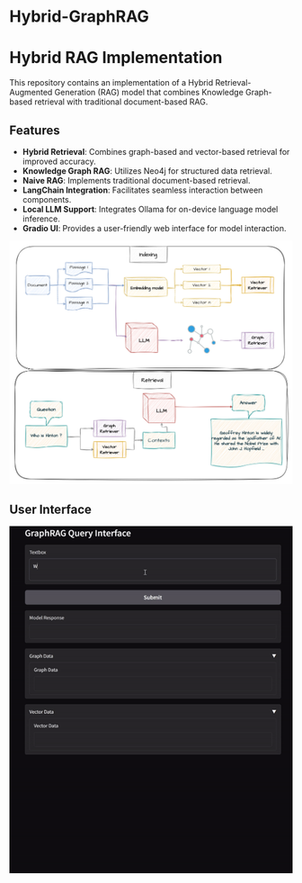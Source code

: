# Hybrid-GraphRAG

# Hybrid RAG Implementation

This repository contains an implementation of a Hybrid Retrieval-Augmented Generation (RAG) model that combines Knowledge Graph-based retrieval with traditional document-based RAG.

## Features

- **Hybrid Retrieval**: Combines graph-based and vector-based retrieval for improved accuracy.
- **Knowledge Graph RAG**: Utilizes Neo4j for structured data retrieval.
- **Naive RAG**: Implements traditional document-based retrieval.
- **LangChain Integration**: Facilitates seamless interaction between components.
- **Local LLM Support**: Integrates Ollama for on-device language model inference.
- **Gradio UI**: Provides a user-friendly web interface for model interaction.

![Alt text](figure/GraphRAG.png)

## User Interface
<div style="text-align: center;">
    <img src="figure/Demo.gif" alt="Hybrid RAG Diagram" width="1200"/>
</div>
